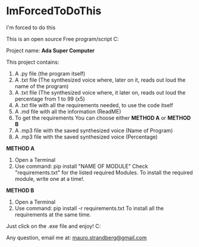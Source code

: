 # ImForcedToDoThis
I'm forced to do this

This is an open source Free program/script C:

Project name: **Ada Super Computer**

This project contains:

1. A .py file (the program itself)
2. A .txt file (The synthesized voice where, later on it, reads out loud the name of the program)
3. A .txt file (The synthesized voice where, it later on, reads out loud the percentage from 1 to 99 (x5)
4. A .txt file with all the requirements needed, to use the code itself
5. A .md file with all the information (ReadME)
6. To get the requirements You can choose either **METHOD A** or **METHOD B**
7. A .mp3 file with the saved synthesized voice (Name of Program)
8. A .mp3 file with the saved synthesized voice (Percentage)

**METHOD A**
1. Open a Terminal
2. Use command: pip install "NAME OF MODULE"
Check "requirements.txt" for the listed required Modules.
To install the required module, write one at a time!.

**METHOD B** 
1. Open a Terminal
2. Use command: pip install -r requirements.txt
To install all the requirements at the same time.

Just click on the .exe file and enjoy! C:

Any question, email me at:
<mauro.strandberg@gmail.com>